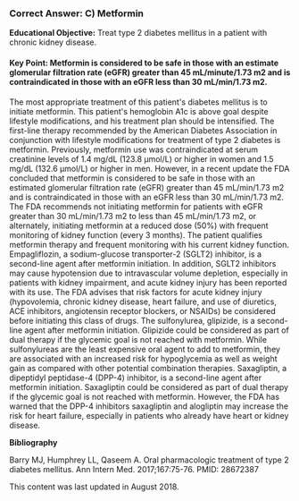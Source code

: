 
### Correct Answer: C) Metformin 

**Educational Objective:** Treat type 2 diabetes mellitus in a patient with chronic kidney disease.

#### **Key Point:** Metformin is considered to be safe in those with an estimate glomerular filtration rate (eGFR) greater than 45 mL/minute/1.73 m2 and is contraindicated in those with an eGFR less than 30 mL/min/1.73 m2.

The most appropriate treatment of this patient's diabetes mellitus is to initiate metformin. This patient's hemoglobin A1c is above goal despite lifestyle modifications, and his treatment plan should be intensified. The first-line therapy recommended by the American Diabetes Association in conjunction with lifestyle modifications for treatment of type 2 diabetes is metformin. Previously, metformin use was contraindicated at serum creatinine levels of 1.4 mg/dL (123.8 µmol/L) or higher in women and 1.5 mg/dL (132.6 µmol/L) or higher in men. However, in a recent update the FDA concluded that metformin is considered to be safe in those with an estimated glomerular filtration rate (eGFR) greater than 45 mL/min/1.73 m2 and is contraindicated in those with an eGFR less than 30 mL/min/1.73 m2. The FDA recommends not initiating metformin for patients with eGFR greater than 30 mL/min/1.73 m2 to less than 45 mL/min/1.73 m2, or alternately, initiating metformin at a reduced dose (50%) with frequent monitoring of kidney function (every 3 months). The patient qualifies metformin therapy and frequent monitoring with his current kidney function.
Empagliflozin, a sodium-glucose transporter-2 (SGLT2) inhibitor, is a second-line agent after metformin initiation. In addition, SGLT2 inhibitors may cause hypotension due to intravascular volume depletion, especially in patients with kidney impairment, and acute kidney injury has been reported with its use. The FDA advises that risk factors for acute kidney injury (hypovolemia, chronic kidney disease, heart failure, and use of diuretics, ACE inhibitors, angiotensin receptor blockers, or NSAIDs) be considered before initiating this class of drugs.
The sulfonylurea, glipizide, is a second-line agent after metformin initiation. Glipizide could be considered as part of dual therapy if the glycemic goal is not reached with metformin. While sulfonylureas are the least expensive oral agent to add to metformin, they are associated with an increased risk for hypoglycemia as well as weight gain as compared with other potential combination therapies.
Saxagliptin, a dipeptidyl peptidase-4 (DPP-4) inhibitor, is a second-line agent after metformin initiation. Saxagliptin could be considered as part of dual therapy if the glycemic goal is not reached with metformin. However, the FDA has warned that the DPP-4 inhibitors saxagliptin and alogliptin may increase the risk for heart failure, especially in patients who already have heart or kidney disease.

**Bibliography**

Barry MJ, Humphrey LL, Qaseem A. Oral pharmacologic treatment of type 2 diabetes mellitus. Ann Intern Med. 2017;167:75-76. PMID: 28672387

This content was last updated in August 2018.
